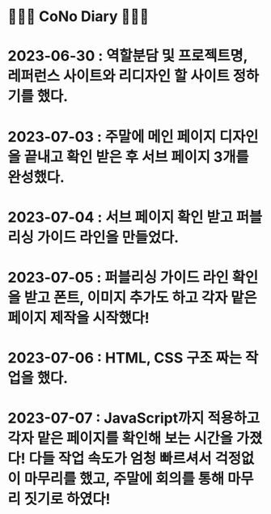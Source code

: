 # 👩🏻‍💻 CoNo Diary 👨🏻‍💻
# 2023-06-30 : 역할분담 및 프로젝트명, 레퍼런스 사이트와 리디자인 할 사이트 정하기를 했다.
# 2023-07-03 : 주말에 메인 페이지 디자인을 끝내고 확인 받은 후 서브 페이지 3개를 완성했다.
# 2023-07-04 : 서브 페이지 확인 받고 퍼블리싱 가이드 라인을 만들었다.
# 2023-07-05 : 퍼블리싱 가이드 라인 확인을 받고 폰트, 이미지 추가도 하고 각자 맡은 페이지 제작을 시작했다!
# 2023-07-06 : HTML, CSS 구조 짜는 작업을 했다.
# 2023-07-07 : JavaScript까지 적용하고 각자 맡은 페이지를 확인해 보는 시간을 가졌다! 다들 작업 속도가 엄청 빠르셔서 걱정없이 마무리를 했고, 주말에 회의를 통해 마무리 짓기로 하였다!
